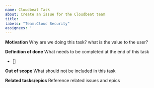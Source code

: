 ```yaml
---
name: Cloudbeat Task
about: Create an issue for the Cloudbeat team
title:
labels: "Team:Cloud Security"
assignees: ''
---
```


**Motivation**
Why are we doing this task? what is the value to the user?

**Definition of done**
What needs to be completed at the end of this task
- []

**Out of scope**
What should not be included in this task


**Related tasks/epics**
Reference related issues and epics
